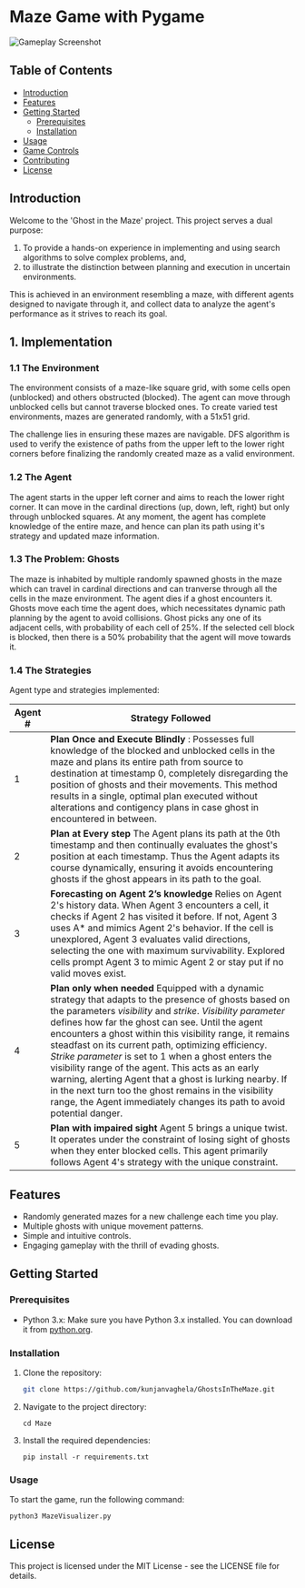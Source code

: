 # Maze Game with Pygame

![Gameplay Screenshot](screenshot.png)

## Table of Contents

- [Introduction](#introduction)
- [Features](#features)
- [Getting Started](#getting-started)
  - [Prerequisites](#prerequisites)
  - [Installation](#installation)
- [Usage](#usage)
- [Game Controls](#game-controls)
- [Contributing](#contributing)
- [License](#license)

## Introduction

Welcome to the 'Ghost in the Maze' project. This project serves a dual purpose:
1. To provide a hands-on experience in implementing and using search algorithms to solve complex problems, and,
2. to illustrate the distinction between planning and execution in uncertain environments.

This is achieved in an environment resembling a maze, with different agents designed to navigate through it, and collect data to analyze the agent's performance as it strives to reach its goal.

## 1. Implementation

### 1.1 The Environment

The environment consists of a maze-like square grid, with some cells open (unblocked) and others obstructed (blocked). The agent can move through unblocked cells but cannot traverse blocked ones. To create varied test environments, mazes are generated randomly, with a 51x51 grid.

The challenge lies in ensuring these mazes are navigable. DFS algorithm is used to verify the existence of paths from the upper left to the lower right corners before finalizing the randomly created maze as a valid environment.

### 1.2 The Agent
The agent starts in the upper left corner and aims to reach the lower right corner. It can move in the cardinal directions (up, down, left, right) but only through unblocked squares. At any moment, the agent has complete knowledge of the entire maze, and hence can plan its path using it's strategy and updated maze information.

### 1.3 The Problem: Ghosts
The maze is inhabited by multiple randomly spawned ghosts in the maze which can travel in cardinal directions and can tranverse through all the cells in the maze environment. The agent dies if a ghost encounters it. Ghosts move each time the agent does, which necessitates dynamic path planning by the agent to avoid collisions. Ghost picks any one of its adjacent cells, with probability of each cell of 25%. If the selected cell block is blocked, then there is a 50% probability that the agent will move towards it.

### 1.4 The Strategies
Agent type and strategies implemented:

Agent # | Strategy Followed
 ------------ | ------------- 
1 | **Plan Once and Execute Blindly** : Possesses full knowledge of the blocked and unblocked cells in the maze and plans its entire path from source to destination at timestamp 0, completely disregarding the position of ghosts and their movements. This method results in a single, optimal plan executed without alterations and contigency plans in case ghost in encountered in between.
2 | **Plan at Every step** The Agent plans its path at the 0th timestamp and then continually evaluates the ghost's position at each timestamp. Thus the Agent adapts its course dynamically, ensuring it avoids encountering ghosts if the ghost appears in its path to the goal.
3 | **Forecasting on Agent 2’s knowledge** Relies on Agent 2's history data. When Agent 3 encounters a cell, it checks if Agent 2 has visited it before. If not, Agent 3 uses A* and mimics Agent 2's behavior. If the cell is unexplored, Agent 3 evaluates valid directions, selecting the one with maximum survivability. Explored cells prompt Agent 3 to mimic Agent 2 or stay put if no valid moves exist.
4 | **Plan only when needed** Equipped with a dynamic strategy that adapts to the presence of ghosts based on the parameters _visibility_ and _strike_. _Visibility parameter_ defines how far the ghost can see. Until the agent encounters a ghost within this visibility range, it remains steadfast on its current path, optimizing efficiency. _Strike parameter_ is set to 1 when a ghost enters the visibility range of the agent. This acts as an early warning, alerting Agent that a ghost is lurking nearby. If in the next turn too the ghost remains in the visibility range, the Agent immediately changes its path to avoid potential danger.
5 | **Plan with impaired sight** Agent 5 brings a unique twist. It operates under the constraint of losing sight of ghosts when they enter blocked cells. This agent primarily follows Agent 4's strategy with the unique constraint.



## Features

- Randomly generated mazes for a new challenge each time you play.
- Multiple ghosts with unique movement patterns.
- Simple and intuitive controls.
- Engaging gameplay with the thrill of evading ghosts.

## Getting Started

### Prerequisites

- Python 3.x: Make sure you have Python 3.x installed. You can download it from [python.org](https://www.python.org/downloads/).

### Installation

1. Clone the repository:

   ```bash
   git clone https://github.com/kunjanvaghela/GhostsInTheMaze.git
   ```

2. Navigate to the project directory:
    ```
    cd Maze
    ```

3. Install the required dependencies:
    ```
    pip install -r requirements.txt
    ```

### Usage

To start the game, run the following command:
```
python3 MazeVisualizer.py
```

## License
This project is licensed under the MIT License - see the LICENSE file for details.
